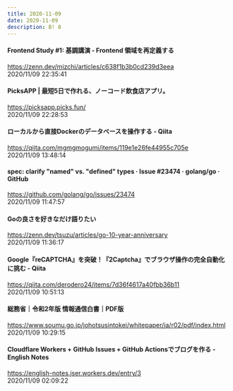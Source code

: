 ```yaml
---
title: 2020-11-09
date: 2020-11-09
description: B! 8
---
```


#### Frontend Study #1: 基調講演 - Frontend 領域を再定義する
https://zenn.dev/mizchi/articles/c638f1b3b0cd239d3eea<br>
2020/11/09 22:35:41<br>


#### PicksAPP | 最短5日で作れる、ノーコード飲食店アプリ。
https://picksapp.picks.fun/<br>
2020/11/09 22:28:53<br>


#### ローカルから直接Dockerのデータベースを操作する - Qiita
https://qiita.com/mgmgmogumi/items/119e1e26fe44955c705e<br>
2020/11/09 13:48:14<br>


#### spec: clarify "named" vs. "defined" types · Issue #23474 · golang/go · GitHub
https://github.com/golang/go/issues/23474<br>
2020/11/09 11:47:57<br>


#### Goの良さを好きなだけ語りたい
https://zenn.dev/tsuzu/articles/go-10-year-anniversary<br>
2020/11/09 11:36:17<br>


#### Google『reCAPTCHA』を突破！『2Captcha』でブラウザ操作の完全自動化に挑む - Qiita
https://qiita.com/derodero24/items/7d36f4617a40fbb36b11<br>
2020/11/09 10:51:13<br>


#### 総務省｜令和2年版 情報通信白書｜PDF版
https://www.soumu.go.jp/johotsusintokei/whitepaper/ja/r02/pdf/index.html<br>
2020/11/09 10:29:15<br>


#### Cloudflare Workers + GitHub Issues + GitHub Actionsでブログを作る - English Notes
https://english-notes.jser.workers.dev/entry/3<br>
2020/11/09 02:09:22<br>


